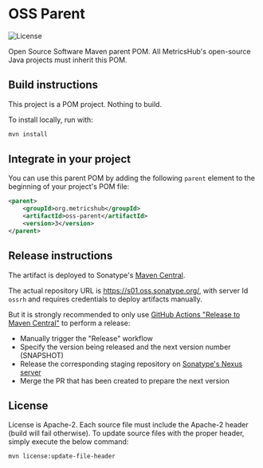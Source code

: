 # OSS Parent

![License](https://img.shields.io/github/license/metricshub/oss-parent)

Open Source Software Maven parent POM. All MetricsHub's open-source Java projects must inherit this POM.

## Build instructions

This project is a POM project. Nothing to build.

To install locally, run with:

```bash
mvn install
```

## Integrate in your project

You can use this parent POM by adding the following `parent` element to the beginning of your project's POM file:

```xml
<parent>
    <groupId>org.metricshub</groupId>
    <artifactId>oss-parent</artifactId>
    <version>3</version>
</parent>
```

## Release instructions

The artifact is deployed to Sonatype's [Maven Central](https://central.sonatype.com/).

The actual repository URL is https://s01.oss.sonatype.org/, with server Id `ossrh` and requires credentials to deploy
artifacts manually.

But it is strongly recommended to only use [GitHub Actions "Release to Maven Central"](actions/workflows/release.yml) to perform a release:

* Manually trigger the "Release" workflow
* Specify the version being released and the next version number (SNAPSHOT)
* Release the corresponding staging repository on [Sonatype's Nexus server](https://s01.oss.sonatype.org/)
* Merge the PR that has been created to prepare the next version

## License

License is Apache-2. Each source file must include the Apache-2 header (build will fail otherwise).
To update source files with the proper header, simply execute the below command:

```bash
mvn license:update-file-header
```


